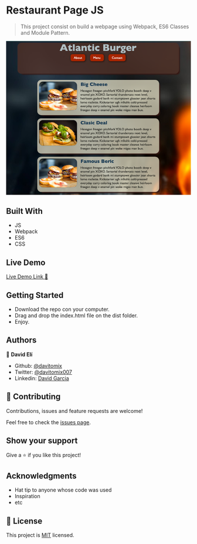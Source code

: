 # Restaurant Page JS

> This project consist on build a webpage using Webpack, ES6 Classes and Module Pattern.

![screenshot](./main_readme.png)

## Built With

- JS
- Webpack
- ES6
- CSS

## Live Demo

[Live Demo Link :rocket:](https://davitomix.github.io/RestaurantPageJS/)


## Getting Started

- Download the repo con your computer.
- Drag and drop the index.html file on the dist folder.
- Enjoy.


## Authors

👤 **David Elí**

- Github: [@davitomix](https://github.com/davitomix)
- Twitter: [@davitomix007](https://twitter.com/davitomix007)
- Linkedin: [David Garcia](https://www.linkedin.com/in/davideligarcia/)

## 🤝 Contributing

Contributions, issues and feature requests are welcome!

Feel free to check the [issues page](issues/).

## Show your support

Give a ⭐️ if you like this project!

## Acknowledgments

- Hat tip to anyone whose code was used
- Inspiration
- etc

## 📝 License

This project is [MIT](lic.url) licensed.

